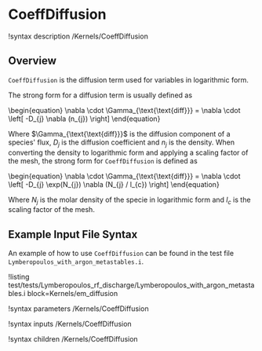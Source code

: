 # CoeffDiffusion

!syntax description /Kernels/CoeffDiffusion

## Overview

`CoeffDiffusion` is the diffusion term used for variables in logarithmic form.

The strong form for a diffusion term is usually defined as

\begin{equation}
\nabla \cdot \Gamma_{\text{\text{diff}}} = \nabla \cdot \left[ -D_{j} \nabla (n_{j}) \right]
\end{equation}

Where $\Gamma_{\text{\text{diff}}}$ is the diffusion component of a species' flux, $D_{j}$ is the diffusion coefficient and $n_{j}$ is the density. When
converting the density to logarithmic form and applying a scaling factor of the mesh, the strong form for `CoeffDiffusion` is defined as

\begin{equation}
\nabla \cdot \Gamma_{\text{\text{diff}}} =  \nabla \cdot \left[ -D_{j} \exp(N_{j}) \nabla (N_{j} / l_{c}) \right]
\end{equation}

Where $N_{j}$ is the molar density of the specie in logarithmic form and
$l_{c}$ is the scaling factor of the mesh.

## Example Input File Syntax

An example of how to use `CoeffDiffusion` can be found in the
test file `Lymberopoulos_with_argon_metastables.i`.

!listing test/tests/Lymberopoulos_rf_discharge/Lymberopoulos_with_argon_metastables.i block=Kernels/em_diffusion

!syntax parameters /Kernels/CoeffDiffusion

!syntax inputs /Kernels/CoeffDiffusion

!syntax children /Kernels/CoeffDiffusion
